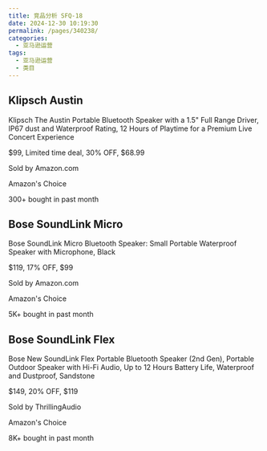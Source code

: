 ```yaml
---
title: 竞品分析 SFQ-18
date: 2024-12-30 10:19:30
permalink: /pages/340238/
categories: 
  - 亚马逊运营
tags: 
  - 亚马逊运营
  - 类目
---
```


## Klipsch Austin

Klipsch The Austin Portable Bluetooth Speaker with a 1.5" Full Range Driver, IP67 dust and Waterproof Rating, 12 Hours of Playtime for a Premium Live Concert Experience

\$99, Limited time deal, 30% OFF, \$68.99

Sold by Amazon.com

Amazon's Choice

300+ bought in past month

## Bose SoundLink Micro

Bose SoundLink Micro Bluetooth Speaker: Small Portable Waterproof Speaker with Microphone, Black

\$119, 17% OFF, \$99

Sold by Amazon.com

Amazon's Choice

5K+ bought in past month

## Bose SoundLink Flex

Bose New SoundLink Flex Portable Bluetooth Speaker (2nd Gen), Portable Outdoor Speaker with Hi-Fi Audio, Up to 12 Hours Battery Life, Waterproof and Dustproof, Sandstone

\$149, 20% OFF, \$119

Sold by ThrillingAudio

Amazon's Choice

8K+ bought in past month
